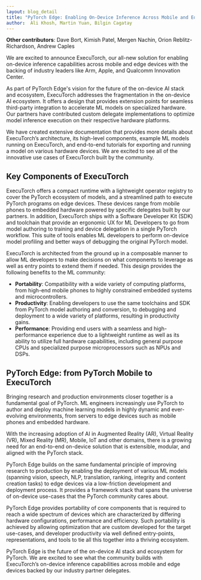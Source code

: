```yaml
---
layout: blog_detail
title: "PyTorch Edge: Enabling On-Device Inference Across Mobile and Edge Devices with ExecuTorch"
author:  Ali Khosh, Martin Yuan, Bilgin Cagatay
---
```


**Other contributors**: Dave Bort, Kimish Patel, Mergen Nachin, Orion Reblitz-Richardson, Andrew Caples

We are excited to announce ExecuTorch, our all-new solution for enabling on-device inference capabilities across mobile and edge devices with the backing of industry leaders like Arm, Apple, and Qualcomm Innovation Center. 

As part of PyTorch Edge's vision for the future of the on-device AI stack and ecosystem, ExecuTorch addresses the fragmentation in the on-device AI ecosystem. It offers a design that provides extension points for seamless third-party integration to accelerate ML models on specialized hardware. Our partners have contributed custom delegate implementations to optimize model inference execution on their respective hardware platforms.

We have created extensive documentation that provides more details about ExecuTorch’s architecture, its high-level components, example ML models running on ExecuTorch, and end-to-end tutorials for exporting and running a model on various hardware devices. We are excited to see all of the innovative use cases of ExecuTorch built by the community.


## Key Components of ExecuTorch

ExecuTorch offers a compact runtime with a lightweight operator registry to cover the PyTorch ecosystem of models, and a streamlined path to execute PyTorch programs on edge devices. These devices range from mobile phones to embedded hardware powered by specific delegates built by our partners. In addition, ExecuTorch ships with a Software Developer Kit (SDK) and toolchain that provide an ergonomic UX for ML Developers to go from model authoring to training and device delegation in a single PyTorch workflow. This suite of tools enables ML developers to perform on-device model profiling and better ways of debugging the original PyTorch model.

ExecuTorch is architected from the ground up in a composable manner to allow ML developers to make decisions on what components to leverage as well as entry points to extend them if needed. This design provides the following benefits to the ML community: 

* **Portability**: Compatibility with a wide variety of computing platforms, from high-end mobile phones to highly constrained embedded systems and microcontrollers.
* **Productivity**: Enabling developers to use the same toolchains and SDK from PyTorch model authoring and conversion, to debugging and deployment to a wide variety of platforms, resulting in productivity gains.
* **Performance**: Providing end users with a seamless and high-performance experience due to a lightweight runtime as well as its ability to utilize full hardware capabilities, including general purpose CPUs and specialized purpose microprocessors such as NPUs and DSPs.


## PyTorch Edge: from PyTorch Mobile to ExecuTorch

Bringing research and production environments closer together is a fundamental goal of PyTorch. ML engineers increasingly use PyTorch to author and deploy machine learning models in highly dynamic and ever-evolving environments, from servers to edge devices such as mobile phones and embedded hardware. 

With the increasing adoption of AI in Augmented Reality (AR), Virtual Reality (VR), Mixed Reality (MR), Mobile, IoT and other domains, there is a growing need for an end-to-end on-device solution that is extensible, modular, and aligned with the PyTorch stack.

PyTorch Edge builds on the same fundamental principle of improving research to production by enabling the deployment of various ML models (spanning vision, speech, NLP, translation, ranking, integrity and content creation tasks) to edge devices via a low-friction development and deployment process. It provides a framework stack that spans the universe of on-device use-cases that the PyTorch community cares about. 

PyTorch Edge provides portability of core components that is required to reach a wide spectrum of devices which are characterized by differing hardware configurations, performance and efficiency. Such portability is achieved by allowing optimization that are custom developed for the target use-cases, and developer productivity via well defined entry-points, representations, and tools to tie all this together into a thriving ecosystem. 

PyTorch Edge is the future of the on-device AI stack and ecosystem for PyTorch. We are excited to see what the community builds with ExecuTorch’s on-device inference capabilities across mobile and edge devices backed by our industry partner delegates. 